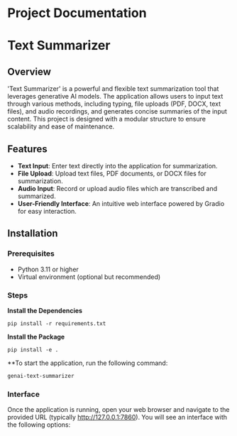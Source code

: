 # Project Documentation
# Text Summarizer

## Overview

'Text Summarizer' is a powerful and flexible text summarization tool that leverages generative AI models. The application allows users to input text through various methods, including typing, file uploads (PDF, DOCX, text files), and audio recordings, and generates concise summaries of the input content. This project is designed with a modular structure to ensure scalability and ease of maintenance.

## Features

- **Text Input**: Enter text directly into the application for summarization.
- **File Upload**: Upload text files, PDF documents, or DOCX files for summarization.
- **Audio Input**: Record or upload audio files which are transcribed and summarized.
- **User-Friendly Interface**: An intuitive web interface powered by Gradio for easy interaction.

## Installation

### Prerequisites

- Python 3.11 or higher
- Virtual environment (optional but recommended)

### Steps

  **Install the Dependencies**

    pip install -r requirements.txt
    

   **Install the Package**
   
    pip install -e .
    


**To start the application, run the following command:

```bash
genai-text-summarizer
```

### Interface
Once the application is running, open your web browser and navigate to the provided URL (typically http://127.0.0.1:7860). You will see an interface with the following options:
